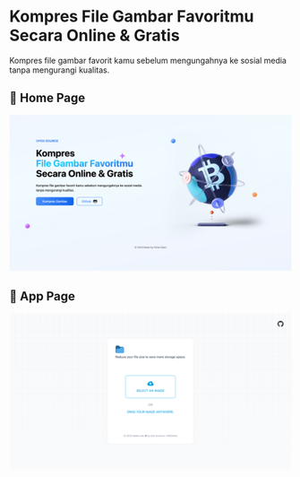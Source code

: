 # Kompres File Gambar Favoritmu Secara Online & Gratis

 Kompres file gambar favorit kamu sebelum mengungahnya ke sosial media tanpa mengurangi kualitas.

## 🚀 Home Page

![basics](/public/img/home_page.png)

## 🚀 App Page

![basics](/public/img/app_page.png)
